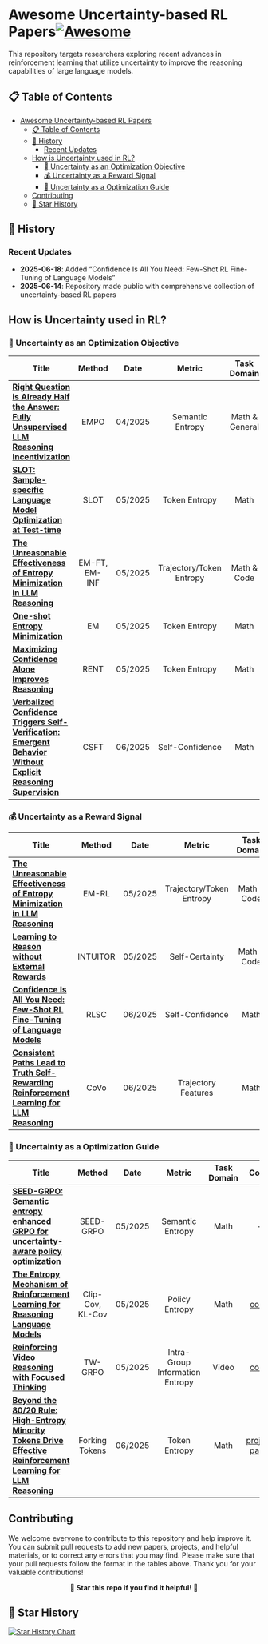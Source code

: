 # Awesome Uncertainty-based RL Papers[![Awesome](https://awesome.re/badge.svg)](https://awesome.re)

This repository targets researchers exploring recent advances in reinforcement learning that utilize uncertainty to improve the reasoning capabilities of large language models.

## 📋 Table of Contents

- [Awesome Uncertainty-based RL Papers](#awesome-uncertainty-based-rl-papers)
  - [📋 Table of Contents](#-table-of-contents)
  - [📜 History](#-history)
    - [Recent Updates](#recent-updates)
  - [How is Uncertainty used in RL?](#how-is-uncertainty-used-in-rl)
    - [🎯 Uncertainty as an Optimization Objective](#-uncertainty-as-an-optimization-objective)
    - [💰 Uncertainty as a Reward Signal](#-uncertainty-as-a-reward-signal)
    - [🧭 Uncertainty as a Optimization Guide](#-uncertainty-as-a-optimization-guide)
  - [Contributing](#contributing)
  - [🌟 Star History](#-star-history)
  
## 📜 History

### Recent Updates

- **2025-06-18**: Added “Confidence Is All You Need: Few-Shot RL Fine-Tuning of Language Models”
- **2025-06-14**: Repository made public with comprehensive collection of uncertainty-based RL papers

## How is Uncertainty used in RL?

### 🎯 Uncertainty as an Optimization Objective

<div align="center">

| Title | Method | Date | Metric | Task Domain | Code | Venue |
|-----|:------:|:----:|:------:|:----------:|:----:|:-----:|
| [**Right Question is Already Half the Answer: Fully Unsupervised LLM Reasoning Incentivization**](https://arxiv.org/abs/2504.05812) | EMPO | 04/2025 | Semantic Entropy | Math & General | [code](https://github.com/QingyangZhang/EMPO) | arXiv |
| [**SLOT: Sample-specific Language Model Optimization at Test-time**](https://arxiv.org/abs/2505.12392) | SLOT | 05/2025 | Token Entropy | Math | [code](https://github.com/maple-research-lab/SLOT) | arXiv |
| [**The Unreasonable Effectiveness of Entropy Minimization in LLM Reasoning**](https://arxiv.org/abs/2505.15134) | EM-FT, EM-INF | 05/2025 | Trajectory/Token Entropy | Math & Code | [code](https://github.com/shivamag125/EM_PT) | arXiv |
| [**One-shot Entropy Minimization**](https://arxiv.org/abs/2505.20282) | EM | 05/2025 | Token Entropy | Math | [code](https://github.com/zitian-gao/one-shot-em) | arXiv |
| [**Maximizing Confidence Alone Improves Reasoning**](https://arxiv.org/abs/2505.22660) | RENT | 05/2025 | Token Entropy | Math | [project page](https://rent-rl.github.io/) | arXiv |
| [**Verbalized Confidence Triggers Self-Verification: Emergent Behavior Without Explicit Reasoning Supervision**](https://www.arxiv.org/abs/2506.03723) | CSFT | 06/2025 | Self-Confidence | Math | - | arXiv |

</div>

### 💰 Uncertainty as a Reward Signal

<div align="center">

| Title | Method | Date | Metric | Task Domain | Code | Venue |
|-----|:------:|:----:|:------:|:----------:|:----:|:-----:|
| [**The Unreasonable Effectiveness of Entropy Minimization in LLM Reasoning**](https://arxiv.org/abs/2505.15134) | EM-RL | 05/2025 | Trajectory/Token Entropy | Math & Code | [code](https://github.com/shivamag125/EM_PT) | arXiv |
| [**Learning to Reason without External Rewards**](https://arxiv.org/abs/2505.19590) | INTUITOR | 05/2025 | Self-Certainty | Math & Code | [code](https://github.com/sunblaze-ucb/Intuitor) | arXiv |
| [**Confidence Is All You Need: Few-Shot RL Fine-Tuning of Language Models**](https://arxiv.org/abs/2506.06395) | RLSC | 06/2025 | Self-Confidence | Math | - | arXiv |
| [**Consistent Paths Lead to Truth Self-Rewarding Reinforcement Learning for LLM Reasoning**](https://arxiv.org/abs/2506.08745) | CoVo | 06/2025 | Trajectory Features | Math | [code](https://github.com/sastpg/CoVo) | arXiv |

</div>

### 🧭 Uncertainty as a Optimization Guide

<div align="center">

| Title | Method | Date | Metric | Task Domain | Code | Venue |
|-----|:------:|:----:|:------:|:----------:|:----:|:-----:|
| [**SEED-GRPO: Semantic entropy enhanced GRPO for uncertainty-aware policy optimization**](https://arxiv.org/abs/2505.12346) | SEED-GRPO | 05/2025 | Semantic Entropy | Math | - | arXiv |
| [**The Entropy Mechanism of Reinforcement Learning for Reasoning Language Models**](https://arxiv.org/abs/2505.22617) | Clip-Cov, KL-Cov | 05/2025 | Policy Entropy | Math | [code](https://github.com/PRIME-RL/Entropy-Mechanism-of-RL) | arXiv |
| [**Reinforcing Video Reasoning with Focused Thinking**](https://arxiv.org/abs/2505.24718) | TW-GRPO | 05/2025 | Intra-Group Information Entropy | Video | [code](https://github.com/longmalongma/TW-GRPO) | arXiv |
| [**Beyond the 80/20 Rule: High-Entropy Minority Tokens Drive Effective Reinforcement Learning for LLM Reasoning**](https://arxiv.org/abs/2506.01939) | Forking Tokens | 06/2025 | Token Entropy | Math | [project page](https://shenzhi-wang.github.io/high-entropy-minority-tokens-rlvr/) | arXiv |

</div>

## Contributing

We welcome everyone to contribute to this repository and help improve it. You can submit pull requests to add new papers, projects, and helpful materials, or to correct any errors that you may find. Please make sure that your pull requests follow the format in the tables above. Thank you for your valuable contributions!

<div align="center">

**🌟 Star this repo if you find it helpful! 🌟**

</div>

## 🌟 Star History

[![Star History Chart](https://api.star-history.com/svg?repos=falonss703/Awesome-Uncertainty-based-Reinforcement-Learning&type=Date)](https://www.star-history.com/#falonss703/Awesome-Uncertainty-based-Reinforcement-Learning&Date)